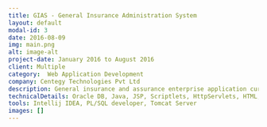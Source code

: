 ```yaml
---
title: GIAS - General Insurance Administration System
layout: default
modal-id: 3
date: 2016-08-09
img: main.png
alt: image-alt
project-date: January 2016 to August 2016
client: Multiple
category:  Web Application Development
company: Centegy Technologies Pvt Ltd
description: General insurance and assurance enterprise application currently deployed on 30 insurance companies worldwide. I worked on the group life assurance module in team of three and brought it online in a small time frame while concurrently working on my other projects. Provided support to clients after delivery of module
technicalDetails: Oracle DB, Java, JSP, Scriptlets, HttpServlets, HTML, CSS
tools: Intellij IDEA, PL/SQL developer, Tomcat Server
images: []
---
```




